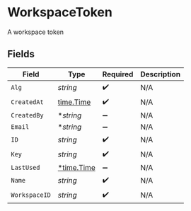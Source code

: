 # WorkspaceToken

A workspace token


## Fields

| Field                                      | Type                                       | Required                                   | Description                                |
| ------------------------------------------ | ------------------------------------------ | ------------------------------------------ | ------------------------------------------ |
| `Alg`                                      | *string*                                   | :heavy_check_mark:                         | N/A                                        |
| `CreatedAt`                                | [time.Time](https://pkg.go.dev/time#Time)  | :heavy_check_mark:                         | N/A                                        |
| `CreatedBy`                                | **string*                                  | :heavy_minus_sign:                         | N/A                                        |
| `Email`                                    | **string*                                  | :heavy_minus_sign:                         | N/A                                        |
| `ID`                                       | *string*                                   | :heavy_check_mark:                         | N/A                                        |
| `Key`                                      | *string*                                   | :heavy_check_mark:                         | N/A                                        |
| `LastUsed`                                 | [*time.Time](https://pkg.go.dev/time#Time) | :heavy_minus_sign:                         | N/A                                        |
| `Name`                                     | *string*                                   | :heavy_check_mark:                         | N/A                                        |
| `WorkspaceID`                              | *string*                                   | :heavy_check_mark:                         | N/A                                        |
